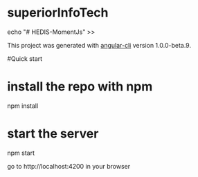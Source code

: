 # superiorInfoTech
echo "# HEDIS-MomentJs" >> 

This project was generated with [angular-cli](https://github.com/angular/angular-cli) version 1.0.0-beta.9.


#Quick start

# install the repo with npm
npm install

# start the server
npm start


go to http://localhost:4200 in your browser

